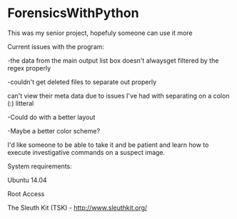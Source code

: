 # ForensicsWithPython
This was my senior project, hopefuly someone can use it more

Current issues with the program:

-the data from the main output list box doesn't alwaysget filtered by the regex properly

-couldn't get deleted files to separate out properly

   can't view their meta data due to issues I've had with separating on a colon (:) litteral
  
-Could do with a better layout

-Maybe a better color scheme?


I'd like someone to be able to take it and be patient and learn how to execute investigative commands on a suspect image.


System requirements:

Ubuntu 14.04

Root Access

The Sleuth Kit (TSK) - http://www.sleuthkit.org/
